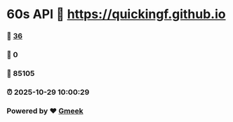 # 60s API :link: https://quickingf.github.io 
### :page_facing_up: [36](https://quickingf.github.io/tag.html) 
### :speech_balloon: 0 
### :hibiscus: 85105 
### :alarm_clock: 2025-10-29 10:00:29 
### Powered by :heart: [Gmeek](https://github.com/Meekdai/Gmeek)
